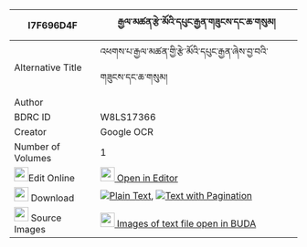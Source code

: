 |I7F696D4F|རྒྱལ་མཚན་རྩེ་མོའི་དཔུང་རྒྱན་གཟུངས་དང་ཆ་གསུམ། 
| --- | --- 
|Alternative Title |འཕགས་པ་རྒྱལ་མཚན་གྱི་རྩེ་མོའི་དཔུང་རྒྱན་ཞེས་བྱ་བའི་གཟུངས་དང་ཆ་གསུམ།
|Author | 
|BDRC ID | W8LS17366
|Creator | Google OCR
|Number of Volumes| 1
|<img width="25" src="https://img.icons8.com/color/25/000000/edit-property.png">Edit Online| [<img width="25" src="https://avatars.githubusercontent.com/u/45091458?s=200&v=4"> Open in Editor](http://editor.openpecha.org/I7F696D4F)
|<img width="25" src="https://img.icons8.com/fluent/48/000000/download-2.png"/>  Download | [![](https://img.icons8.com/color/20/000000/txt.png)Plain Text](https://github.com/Openpecha/I7F696D4F/releases/download/v1/gyaltsen_tsemo_i_punggyen_zung_plain_I7F696D4F.zip), [![](https://img.icons8.com/color/20/000000/txt.png)Text with Pagination](https://github.com/Openpecha/I7F696D4F/releases/download/v1/gyaltsen_tsemo_i_punggyen_zung_pages_I7F696D4F.zip)
|<img width="25" src="https://img.icons8.com/plasticine/100/000000/pictures-folder.png"/>  Source Images | [<img width="25" src="https://library.bdrc.io/icons/BUDA-small.svg"> Images of text file open in BUDA](https://library.bdrc.io/show/bdr:W8LS17366)